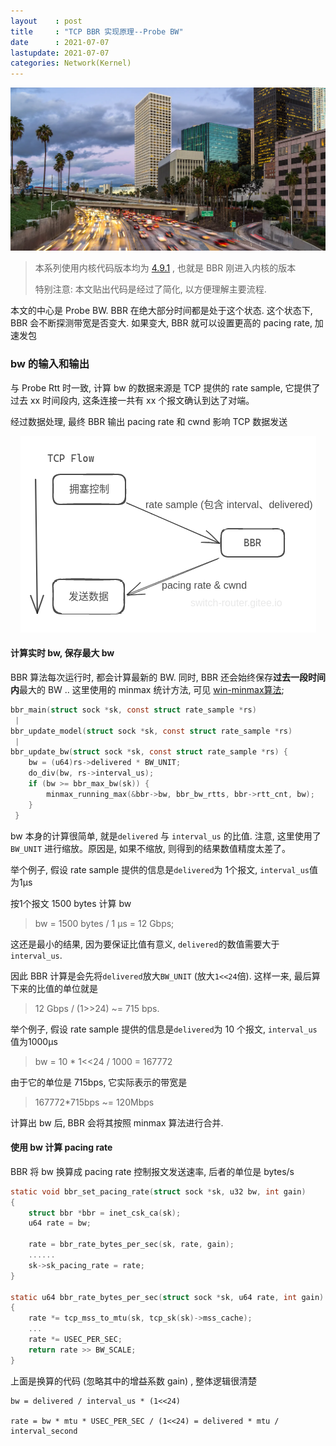 ```yaml
---
layout    : post
title     : "TCP BBR 实现原理--Probe BW"
date      : 2021-07-07
lastupdate: 2021-07-07
categories: Network(Kernel)
---
```


<p align="center"><img src="/assets/img/public/cong.png"></p>

> 本系列使用内核代码版本均为 [4.9.1](https://elixir.bootlin.com/linux/v4.9.1/source/net/ipv4/tcp_rate.c) , 也就是 BBR 刚进入内核的版本
>
> 特别注意: 本文贴出代码是经过了简化, 以方便理解主要流程.

本文的中心是 Probe BW. BBR 在绝大部分时间都是处于这个状态. 这个状态下, BBR 会不断探测带宽是否变大. 如果变大, BBR 就可以设置更高的 pacing rate, 加速发包

### bw 的输入和输出

与 Probe Rtt 时一致, 计算 bw 的数据来源是 TCP 提供的 rate sample,  它提供了过去 xx 时间段内, 这条连接一共有 xx 个报文确认到达了对端。

经过数据处理, 最终 BBR 输出 pacing rate 和 cwnd 影响 TCP 数据发送

<p align="center"><img src="/assets/img/bbr-probebw/pic1.png"></p>

#### 计算实时 bw, 保存最大 bw

BBR 算法每次运行时, 都会计算最新的 BW. 同时, BBR 还会始终保存**过去一段时间内**最大的 BW .. 这里使用的 minmax 统计方法, 可见  [win-minmax算法](https://switch-router.gitee.io/blog/win-minmax/);
```c
bbr_main(struct sock *sk, const struct rate_sample *rs)
 |
bbr_update_model(struct sock *sk, const struct rate_sample *rs)
 |
bbr_update_bw(struct sock *sk, const struct rate_sample *rs) {
    bw = (u64)rs->delivered * BW_UNIT;
    do_div(bw, rs->interval_us);
    if (bw >= bbr_max_bw(sk)) {
        minmax_running_max(&bbr->bw, bbr_bw_rtts, bbr->rtt_cnt, bw);
    }
 }
```

bw 本身的计算很简单, 就是`delivered` 与 `interval_us` 的比值. 注意, 这里使用了 `BW_UNIT` 进行缩放。原因是, 如果不缩放, 则得到的结果数值精度太差了。

举个例子, 假设 rate sample 提供的信息是`delivered`为 1个报文,  `interval_us`值为1μs

按1个报文 1500 bytes 计算 bw

> bw = 1500 bytes / 1 μs = 12 Gbps;

这还是最小的结果, 因为要保证比值有意义, `delivered`的数值需要大于 `interval_us`.

因此 BBR 计算是会先将`delivered`放大`BW_UNIT` (放大`1<<24`倍). 这样一来, 最后算下来的比值的单位就是

> 12 Gbps / (1>>24) ~= 715 bps.

举个例子, 假设 rate sample 提供的信息是`delivered`为 10 个报文,  `interval_us`值为1000μs

> bw = 10 * 1<<24 / 1000 = 167772  

由于它的单位是 715bps, 它实际表示的带宽是

> 167772*715bps ~= 120Mbps 

计算出 bw 后, BBR 会将其按照 minmax 算法进行合并.

#### 使用 bw 计算 pacing rate

BBR 将 bw 换算成 pacing rate 控制报文发送速率, 后者的单位是 bytes/s

```c
static void bbr_set_pacing_rate(struct sock *sk, u32 bw, int gain)
{
    struct bbr *bbr = inet_csk_ca(sk);
    u64 rate = bw;

    rate = bbr_rate_bytes_per_sec(sk, rate, gain);
    ......
    sk->sk_pacing_rate = rate;
}

static u64 bbr_rate_bytes_per_sec(struct sock *sk, u64 rate, int gain)
{
    rate *= tcp_mss_to_mtu(sk, tcp_sk(sk)->mss_cache);
    ...
    rate *= USEC_PER_SEC;
    return rate >> BW_SCALE;
}
```
上面是换算的代码 (忽略其中的增益系数 gain) , 整体逻辑很清楚
```
bw = delivered / interval_us * (1<<24)

rate = bw * mtu * USEC_PER_SEC / (1<<24) = delivered * mtu / interval_second
```



